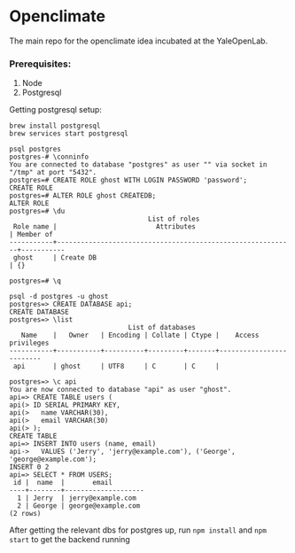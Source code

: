 # Openclimate

The main repo for the openclimate idea incubated at the YaleOpenLab.

### Prerequisites:
1. Node
2. Postgresql

Getting postgresql setup:
```
brew install postgresql
brew services start postgresql
```

```
psql postgres
postgres-# \conninfo
You are connected to database "postgres" as user "" via socket in "/tmp" at port "5432".
postgres=# CREATE ROLE ghost WITH LOGIN PASSWORD 'password';
CREATE ROLE
postgres=# ALTER ROLE ghost CREATEDB;
ALTER ROLE
postgres=# \du
                                   List of roles
 Role name |                         Attributes                         | Member of
-----------+------------------------------------------------------------+-----------
 ghost     | Create DB                                                  | {}

postgres=# \q

psql -d postgres -u ghost
postgres=> CREATE DATABASE api;
CREATE DATABASE
postgres=> \list
                              List of databases
   Name    |   Owner   | Encoding | Collate | Ctype |    Access privileges
-----------+-----------+----------+---------+-------+-------------------------
 api       | ghost     | UTF8     | C       | C     |

postgres=> \c api
You are now connected to database "api" as user "ghost".
api=> CREATE TABLE users (
api(> ID SERIAL PRIMARY KEY,
api(>   name VARCHAR(30),
api(>   email VARCHAR(30)
api(> );
CREATE TABLE
api=> INSERT INTO users (name, email)
api->   VALUES ('Jerry', 'jerry@example.com'), ('George', 'george@example.com');
INSERT 0 2
api=> SELECT * FROM USERS;
 id |  name  |       email
----+--------+--------------------
  1 | Jerry  | jerry@example.com
  2 | George | george@example.com
(2 rows)
```

After getting the relevant dbs for postgres up, run `npm install` and `npm start` to get the backend running
